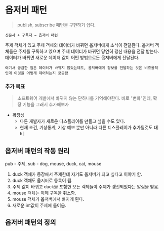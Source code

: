# 옵저버 패턴
> publish, subscribe 패턴을 구현하기 쉽다.

`신문사 + 구독자 = 옵저버 패턴`

주제 객체가 있고 주제 객체의 데이터가 바뀌면 옵저버에게 소식이 전달된다. 옵저버 객체들은 주제를 구독하고 있으며 주제 데이터가 바뀌면 당연히 갱신 내용을 전달
받는다.데이터가 바뀌면 새로운 데이터 값이 어떤 방법으로든 옵저버에게 전달된다.

`여기서 궁금한 점은 데이터가 바뀌지 않았는데도, 옵저버에게 정보를 전달하는 것은 비효율적인데 이것을 어떻게 제어하는지 궁금함`



### 추가 목표
> 소프트웨어 개발에서 바뀌지 않는 단하나를 기억해야한다. 바로 "변화"인데, 확장 기능을 그래서 추가해보자

- 확장성
  - 다른 개발자가 새로운 디스플레이를 만들고 싶을 수도 있다.
  - 현재 조건, 기상통계, 기상 예보 뿐만 아니라 다른 디스플레이가 추가될것도 대비

## 옵저버 패턴의 작동 원리
pub - 주제, sub - dog, mouse, duck, cat, mouse
1. duck 객체가 등장해서 주제한테 자기도 옵저버가 되고 싶다고 이야기 함.
2. duck 객체도 옵저버로 등록이 됨.
3. 주제 값이 바뀌고 duck을 포함한 모든 객체들이 주제가 갱신되었다는 알림을 받음.
4. mouse 객체는 이제 구독을 취소함.
5. mouse 객체가 옵저버에서 빠지게 된다.
6. 새로운 int값이 주제에 들어옴.

## 옵저버 패턴의 정의